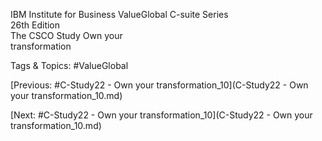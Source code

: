 IBM Institute for Business ValueGlobal C-suite Series   
26th Edition  
The CSCO Study 
Own your  
transformation

   Tags & Topics:
   #ValueGlobal

[Previous: #C-Study22 - Own your transformation_10](C-Study22 - Own your transformation_10.md)

[Next: #C-Study22 - Own your transformation_10](C-Study22 - Own your transformation_10.md)
